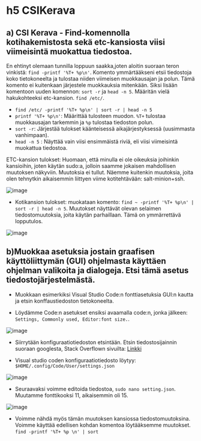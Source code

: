 # h5 CSIKerava

## a) CSI Kerava - Find-komennolla kotihakemistosta sekä etc-kansiosta viisi viimeisintä muokattua tiedostoa.
En ehtinyt olemaan tunnilla loppuun saakka,joten aloitin suoraan teron vinkistä: `find -printf '%T+ %p\n'`. Komento ymmärtääkseni etsii tiedostoja koko tietokoneelta ja tulostaa niiden viimeisen muokkausajan ja polun. Tämä komento ei kuitenkaan järjestele muokkauksia mitenkään. Siksi lisään komentoon uuden komennon: `sort -r` ja `head -n 5`. Määritän vielä hakukohteeksi etc-kansion. `find /etc/`.


- `find /etc/ -printf '%T+ %p\n' | sort -r | head -n 5`
- `printf '%T+ %p\n'`: Määrittää tulosteen muodon. `%T+` tulostaa muokkausajan tarkemmin ja `%p` tulostaa tiedoston polun.
- `sort -r`: Järjestää tulokset käänteisessä aikajärjestyksessä (uusimmasta vanhimpaan).
- `head -n 5` : Näyttää vain viisi ensimmäistä riviä, eli viisi viimeisintä muokattua tiedostoa.

ETC-kansion tulokset: Huomaan, että minulla ei ole oikeuksia joihinkin kansioihin, joten käytän sudo:a, jolloin saamme jokaisen mahdollisen muutoksen näkyviin. Muutoksia ei tullut. Näemme kuitenkin muutoksia, joita olen tehnytkin aikaisemmin liittyen viime kotitehtävään: salt-minion+ssh.

![image](https://github.com/WindoCode/PalvelintenHallinta/assets/110290723/ac8199f4-9b42-4d4f-95fc-115c194784fd)

- Kotikansion tulokset: muokataan komento: `find ~ -printf '%T+ %p\n' | sort -r | head -n 5`. Muutokset näyttävät olevan selaimen tiedostomuutoksia, joita käytän parhaillaan. Tämä on ymmärrettävä lopputulos.

![image](https://github.com/WindoCode/PalvelintenHallinta/assets/110290723/b9270957-0081-4df6-b6b0-5feb65ddc72f)

## b)Muokkaa asetuksia jostain graafisen käyttöliittymän (GUI) ohjelmasta käyttäen ohjelman valikoita ja dialogeja. Etsi tämä asetus tiedostojärjestelmästä.

- Muokkaan esimerkiksi Visual Studio Code:n fonttiasetuksia GUI:n kautta ja etsin konffaustiedoston tietokoneelta. 

- Löydämme Code:n asetukset ensiksi avaamalla code:n, jonka jälkeen: `Settings, Commonly used, Editor:font size.`.

![image](https://github.com/WindoCode/PalvelintenHallinta/assets/110290723/e0c289de-33d7-4ed0-85c5-03d6844bdb37)

- Siirrytään konfiguraatiotiedoston etsintään. Etsin tiedostosijainnin suoraan googlesta, Stack Overflown sivuilta:
[Linkki](https://stackoverflow.com/questions/58900482/what-are-all-configuration-files-used-by-visual-studio-code-and-where-does-it-s)

- Visual studio coden konfiguraatiotiedosto löytyy: `$HOME/.config/Code/User/settings.json`

![image](https://github.com/WindoCode/PalvelintenHallinta/assets/110290723/871640c1-9f5f-4141-8bba-85c43e9c25b3)

- Seuraavaksi voimme editoida tiedostoa, `sudo nano setting.json`. Muutamme fonttikooksi 11, aikaisemmin oli 15.

![image](https://github.com/WindoCode/PalvelintenHallinta/assets/110290723/1d3b0549-a405-4632-aa1b-8d819f3df8cc)

- Voimme nähdä myös tämän muutoksen kansiossa tiedostomuutoksina. Voimme käyttää edellisen kohdan komentoa löytääksemme muutokset. `find -printf '%T+ %p \n' | sort`

